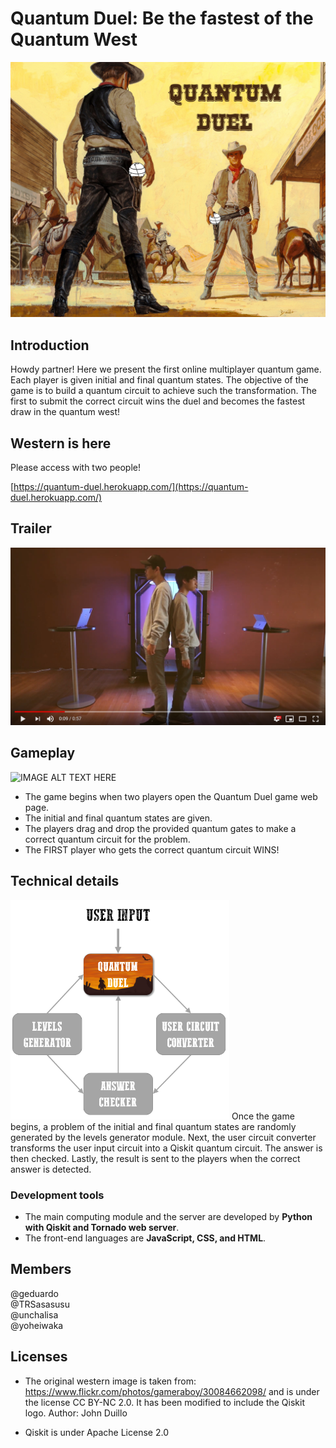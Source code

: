 # Quantum Duel: Be the fastest of the Quantum West

![alt text](https://github.com/geduardo/Quantum-Duel--QISKITCAMPASIA/blob/master/static/quantum_duel.jpg)

## Introduction

Howdy partner! Here we present the first online multiplayer quantum game. Each player is given initial and final quantum states. The objective of the game is to build a quantum circuit to achieve such the transformation. The first to submit the correct circuit wins the duel and becomes the fastest draw in the quantum west!

## Western is here

Please access with two people!

[https://quantum-duel.herokuapp.com/](https://quantum-duel.herokuapp.com/)

## Trailer
[![IMAGE ALT TEXT HERE](video.PNG)](https://www.youtube.com/watch?v=icQ9r7IRp1s&feature=youtu.be) 

## Gameplay
![IMAGE ALT TEXT HERE](juego.PNG)
- The game begins when two players open the Quantum Duel game web page. 
- The initial and final quantum states are given.
- The players drag and drop the provided quantum gates to make a correct quantum circuit for the problem.
- The FIRST player who gets the correct quantum circuit WINS!

## Technical details
<img src="https://github.com/geduardo/Quantum-Duel--QISKITCAMPASIA/blob/master/workflow.png" width="350">
Once the game begins, a problem of the initial and final quantum states are randomly generated by the levels generator module. Next, the user circuit converter transforms the user input circuit into a Qiskit quantum circuit. The answer is then checked. Lastly, the result is sent to the players when the correct answer is detected.    

### Development tools

- The main computing module and the server are developed by **Python with Qiskit and Tornado web server**.
- The front-end languages are **JavaScript, CSS, and HTML**.

## Members
@geduardo  
@TRSasasusu  
@unchalisa  
@yoheiwaka

## Licenses 
- The original western image is taken from: https://www.flickr.com/photos/gameraboy/30084662098/ and is under the license CC BY-NC 2.0. It has been modified to include the Qiskit logo.
Author: John Duillo

- Qiskit is under Apache License 2.0
